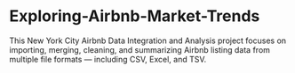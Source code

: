 # Exploring-Airbnb-Market-Trends
This New York City Airbnb Data Integration and Analysis project focuses on importing, merging, cleaning, and summarizing Airbnb listing data from multiple file formats — including CSV, Excel, and TSV.
